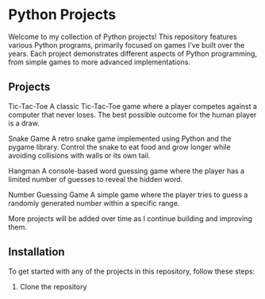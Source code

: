 # Python Projects
Welcome to my collection of Python projects! This repository features various Python programs, 
primarily focused on games I've built over the years. Each project demonstrates different aspects of 
Python programming, from simple games to more advanced implementations.

## Projects
Tic-Tac-Toe
A classic Tic-Tac-Toe game where a player competes against a computer that never loses. The best possible outcome for the human player is a draw.

Snake Game
A retro snake game implemented using Python and the pygame library. Control the snake to eat food and grow longer while avoiding collisions with walls or its own tail.

Hangman
A console-based word guessing game where the player has a limited number of guesses to reveal the hidden word.

Number Guessing Game
A simple game where the player tries to guess a randomly generated number within a specific range.

More projects will be added over time as I continue building and improving them.

## Installation
To get started with any of the projects in this repository, follow these steps:
1. Clone the repository
